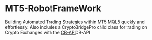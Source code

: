 # MT5-RobotFrameWork
Building Automated Trading Strategies within MT5 MQL5 quickly and effortlessly. Also includes a CryptoBridgePro child class for trading on Crypto Exchanges with the [CB-API](https://github.com/TradingToolCrypto/CB-API-Robots)CB-API 
